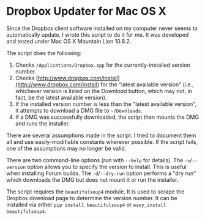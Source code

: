 Dropbox Updater for Mac OS X
============================

Since the Dropbox client software installed on my computer never seems to
automatically update, I wrote this script to do it for me. It was developed and
tested under Mac OS X Mountain Lion 10.8.2.

The script does the following:

1. Checks `/Applications/Dropbox.app` for the currently-installed version
   number.
2. Checks [http://www.dropbox.com/install](http://www.dropbox.com/install) for
   the "latest available version" (i.e., whichever version is listed on the
   *Download* button, which may not, in fact, be the latest available version).
3. If the installed version number is less than the "latest available version",
   it attempts to download a DMG file to `~/Downloads`.
4. If a DMG was successfully downloaded, the script then mounts the DMG and
   runs the installer.

There are several assumptions made in the script. I tried to document them all
and use easily-modifiable constants wherever possible. If the script fails, one
of the assumptions may no longer be valid.

There are two command-line options (run with `--help` for details). The
`-v`/`--version` option allows you to specify the version to install. This is
useful when installing Forum builds. The `-d`/`--dry-run` option performs a
"dry run" which downloads the DMG but does not mount it or run the installer.

The script requires the `beautifulsoup4` module. It is used to scrape the
Dropbox download page to determine the version number. It can be installed via
either `pip install beautifulsoup4` or `easy_install beautifulsoup4`.
